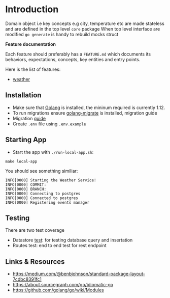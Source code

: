 # Introduction

Domain object i.e key concepts e.g city, temperature etc are made stateless and are defined in the top level `core` package
When top level interface are modified `go generate` is handy to rebuild mocks struct

**Feature documentation**

Each feature should preferably has a `FEATURE.md` which
documents its behaviors, expectations, concepts, key
entities and entry points.

Here is the list of features:

- [weather](./weather/FEATURE.md)

## Installation

- Make sure that [Golang](https://golang.org/) is installed, the mininum required is currently 1.12.
- To run migrations ensure [golang-migrate](https://github.com/golang-migrate/migrate) is installed, migration guide
- Migration [guide](./datastore/postgres/migrations/readme.md)
- Create `.env` file using `.env.example`

## Starting App

- Start the app with `./run-local-app.sh`:

```shell
make local-app
```

You should see something similiar:

```shell
INFO[0000] Starting the Weather Service!
INFO[0000] COMMIT:
INFO[0000] BRANCH:
INFO[0000] Connecting to postgres
INFO[0000] Connected to postgres
INFO[0000] Registering events manager
```

## Testing

There are two test coverage

- Datastore [test](./datastore/postgres/readme.md): for testing database query and insertation
- Routes test: end to end test for rest endpoint

## Links & Resources

- https://medium.com/@benbjohnson/standard-package-layout-7cdbc8391fc1
- https://about.sourcegraph.com/go/idiomatic-go
- https://github.com/golang/go/wiki/Modules
